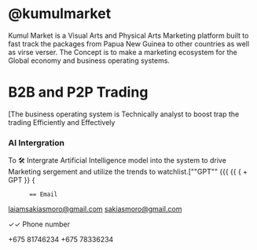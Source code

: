 # @kumulmarket
Kumul Market is a Visual Arts and Physical Arts Marketing platform built to fast track the packages from Papua New Guinea to other countries as well as virse verser. The Concept is to make a marketing ecosystem for the Global economy and business operating systems.

# B2B and P2P Trading
[The business operating system is Technically analyst to boost trap the trading Efficiently and Effectively

### AI Intergration 

To 🛠️ Intergrate Artificial Intelligence model into the system to drive Marketing sergement and utilize the trends to watchlist.[""GPT""
           {{{
             {{
               { + GPT }}
{

          == Email

laiamsakiasmoro@gmail.com
sakiasmoro@gmail.com

✓✓ Phone number

+675 81746234
+675 78336234





